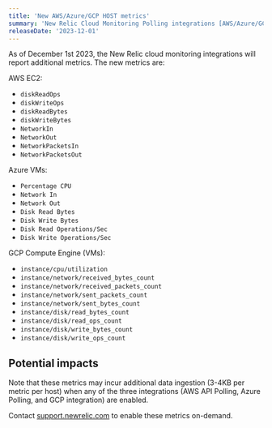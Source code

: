 ```yaml
---
title: 'New AWS/Azure/GCP HOST metrics'
summary: 'New Relic Cloud Monitoring Polling integrations [AWS/Azure/GCP] will now fetch additional metrics.'
releaseDate: '2023-12-01'
---
```


As of December 1st 2023, the New Relic cloud monitoring integrations will report additional metrics. The new metrics are:

AWS EC2:
* `diskReadOps`
* `diskWriteOps`
* `diskReadBytes`
* `diskWriteBytes`
* `NetworkIn`
* `NetworkOut`
* `NetworkPacketsIn`
* `NetworkPacketsOut`

Azure VMs:
* `Percentage CPU`
* `Network In`
* `Network Out`
* `Disk Read Bytes`
* `Disk Write Bytes`
* `Disk Read Operations/Sec`
* `Disk Write Operations/Sec`

GCP Compute Engine (VMs):
* `instance/cpu/utilization`
* `instance/network/received_bytes_count`
* `instance/network/received_packets_count`
* `instance/network/sent_packets_count`
* `instance/network/sent_bytes_count`
* `instance/disk/read_bytes_count`
* `instance/disk/read_ops_count`
* `instance/disk/write_bytes_count`
* `instance/disk/write_ops_count`


## Potential impacts

Note that these metrics may incur additional data ingestion (3-4KB per metric per host) when any of the three integrations (AWS API Polling, Azure Polling, and GCP integration) are enabled.

Contact [support.newrelic.com](https://support.newrelic.com/) to enable these metrics on-demand.
